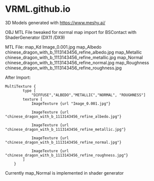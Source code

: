 # VRML.github.io
3D Models generated with https://www.meshy.ai/

OBJ MTL File tweaked for normal map import for BSContact with ShaderGenerator (DX11 /DX9)

MTL File:
map_Kd Image_0.001.jpg
map_Albedo chinese_dragon_with_b_1113143456_refine_albedo.jpg
map_Metallic chinese_dragon_with_b_1113143456_refine_metallic.jpg
map_Normal chinese_dragon_with_b_1113143456_refine_normal.jpg
map_Roughness chinese_dragon_with_b_1113143456_refine_roughness.jpg

After Import:

	MultiTexture {
			type [
				"DIFFUSE","ALBEDO","METALLIC","NORMAL",	"ROUGHNESS"]
			texture [
				ImageTexture {url "Image_0.001.jpg"}
				
				ImageTexture {url "chinese_dragon_with_b_1113143456_refine_albedo.jpg"}
				
				ImageTexture {url "chinese_dragon_with_b_1113143456_refine_metallic.jpg"}
				
				ImageTexture {url "chinese_dragon_with_b_1113143456_refine_normal.jpg"}
				
				ImageTexture {url "chinese_dragon_with_b_1113143456_refine_roughness.jpg"}
			]
		}
		


Currently map_Normal is implemented in shader generator

